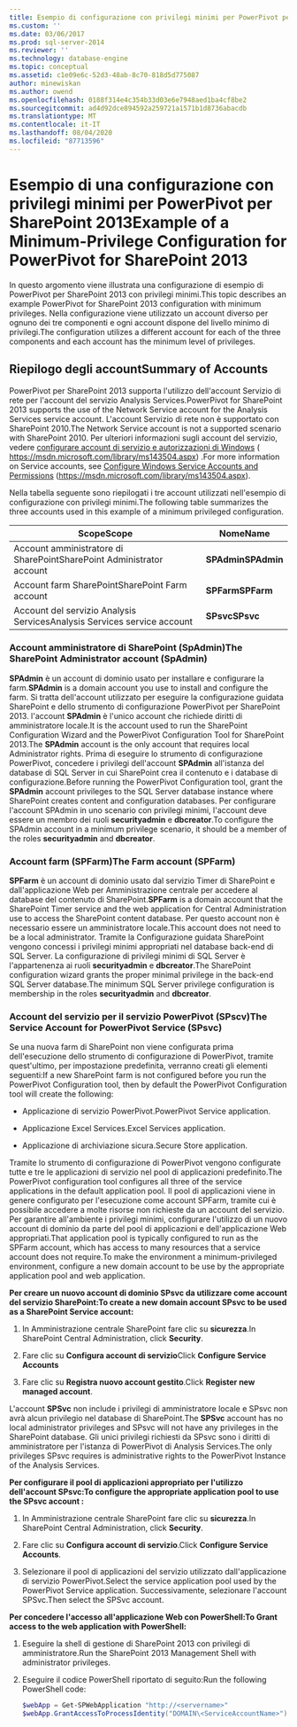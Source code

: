 ```yaml
---
title: Esempio di configurazione con privilegi minimi per PowerPivot per SharePoint 2013 | Microsoft Docs
ms.custom: ''
ms.date: 03/06/2017
ms.prod: sql-server-2014
ms.reviewer: ''
ms.technology: database-engine
ms.topic: conceptual
ms.assetid: c1e09e6c-52d3-48ab-8c70-818d5d775087
author: minewiskan
ms.author: owend
ms.openlocfilehash: 0188f314e4c354b33d03e6e7948aed1ba4cf8be2
ms.sourcegitcommit: ad4d92dce894592a259721a1571b1d8736abacdb
ms.translationtype: MT
ms.contentlocale: it-IT
ms.lasthandoff: 08/04/2020
ms.locfileid: "87713596"
---
```

# <a name="example-of-a-minimum-privilege-configuration-for-powerpivot-for-sharepoint-2013"></a><span data-ttu-id="056e0-102">Esempio di una configurazione con privilegi minimi per PowerPivot per SharePoint 2013</span><span class="sxs-lookup"><span data-stu-id="056e0-102">Example of a Minimum-Privilege Configuration for PowerPivot for SharePoint 2013</span></span>
  <span data-ttu-id="056e0-103">In questo argomento viene illustrata una configurazione di esempio di PowerPivot per SharePoint 2013 con privilegi minimi.</span><span class="sxs-lookup"><span data-stu-id="056e0-103">This topic describes an example PowerPivot for SharePoint 2013 configuration with minimum privileges.</span></span> <span data-ttu-id="056e0-104">Nella configurazione viene utilizzato un account diverso per ognuno dei tre componenti e ogni account dispone del livello minimo di privilegi.</span><span class="sxs-lookup"><span data-stu-id="056e0-104">The configuration utilizes a different account for each of the three components and each account has the minimum level of privileges.</span></span>  
  
## <a name="summary-of-accounts"></a><span data-ttu-id="056e0-105">Riepilogo degli account</span><span class="sxs-lookup"><span data-stu-id="056e0-105">Summary of Accounts</span></span>  
 <span data-ttu-id="056e0-106">PowerPivot per SharePoint 2013 supporta l'utilizzo dell'account Servizio di rete per l'account del servizio Analysis Services.</span><span class="sxs-lookup"><span data-stu-id="056e0-106">PowerPivot for SharePoint 2013 supports the use of the Network Service account for the Analysis Services service account.</span></span> <span data-ttu-id="056e0-107">L'account Servizio di rete non è supportato con SharePoint 2010.</span><span class="sxs-lookup"><span data-stu-id="056e0-107">The Network Service account is not a supported scenario with SharePoint 2010.</span></span> <span data-ttu-id="056e0-108">Per ulteriori informazioni sugli account del servizio, vedere [configurare account di servizio e autorizzazioni di Windows](../../../database-engine/configure-windows/configure-windows-service-accounts-and-permissions.md) ( https://msdn.microsoft.com/library/ms143504.aspx) .</span><span class="sxs-lookup"><span data-stu-id="056e0-108">For more information on Service accounts, see [Configure Windows Service Accounts and Permissions](../../../database-engine/configure-windows/configure-windows-service-accounts-and-permissions.md) (https://msdn.microsoft.com/library/ms143504.aspx).</span></span>  
  
 <span data-ttu-id="056e0-109">Nella tabella seguente sono riepilogati i tre account utilizzati nell'esempio di configurazione con privilegi minimi.</span><span class="sxs-lookup"><span data-stu-id="056e0-109">The following table summarizes the three accounts used in this example of a minimum privileged configuration.</span></span>  
  
|<span data-ttu-id="056e0-110">Scope</span><span class="sxs-lookup"><span data-stu-id="056e0-110">Scope</span></span>|<span data-ttu-id="056e0-111">Nome</span><span class="sxs-lookup"><span data-stu-id="056e0-111">Name</span></span>|  
|-----------|----------|  
|<span data-ttu-id="056e0-112">Account amministratore di SharePoint</span><span class="sxs-lookup"><span data-stu-id="056e0-112">SharePoint Administrator account</span></span>|<span data-ttu-id="056e0-113">**SPAdmin**</span><span class="sxs-lookup"><span data-stu-id="056e0-113">**SPAdmin**</span></span>|  
|<span data-ttu-id="056e0-114">Account farm SharePoint</span><span class="sxs-lookup"><span data-stu-id="056e0-114">SharePoint Farm account</span></span>|<span data-ttu-id="056e0-115">**SPFarm**</span><span class="sxs-lookup"><span data-stu-id="056e0-115">**SPFarm**</span></span>|  
|<span data-ttu-id="056e0-116">Account del servizio Analysis Services</span><span class="sxs-lookup"><span data-stu-id="056e0-116">Analysis Services service account</span></span>|<span data-ttu-id="056e0-117">**SPsvc**</span><span class="sxs-lookup"><span data-stu-id="056e0-117">**SPsvc**</span></span>|  
  
### <a name="the-sharepoint-administrator-account-spadmin"></a><span data-ttu-id="056e0-118">Account amministratore di SharePoint (SpAdmin)</span><span class="sxs-lookup"><span data-stu-id="056e0-118">The SharePoint Administrator account (SpAdmin)</span></span>  
 <span data-ttu-id="056e0-119">**SPAdmin** è un account di dominio usato per installare e configurare la farm.</span><span class="sxs-lookup"><span data-stu-id="056e0-119">**SPAdmin** is a domain account you use to install and configure the farm.</span></span> <span data-ttu-id="056e0-120">Si tratta dell'account utilizzato per eseguire la configurazione guidata SharePoint e dello strumento di configurazione PowerPivot per SharePoint 2013. l'account **SPAdmin** è l'unico account che richiede diritti di amministratore locale.</span><span class="sxs-lookup"><span data-stu-id="056e0-120">It is the account used to run the SharePoint Configuration Wizard and the PowerPivot Configuration Tool for SharePoint 2013.The **SPAdmin** account is the only account that requires local Administrator rights.</span></span> <span data-ttu-id="056e0-121">Prima di eseguire lo strumento di configurazione PowerPivot, concedere i privilegi dell'account **SPAdmin** all'istanza del database di SQL Server in cui SharePoint crea il contenuto e i database di configurazione.</span><span class="sxs-lookup"><span data-stu-id="056e0-121">Before running the PowerPivot Configuration tool, grant the **SPAdmin** account privileges to the SQL Server database instance where SharePoint creates content and configuration databases.</span></span> <span data-ttu-id="056e0-122">Per configurare l'account SPAdmin in uno scenario con privilegi minimi, l'account deve essere un membro dei ruoli **securityadmin** e **dbcreator**.</span><span class="sxs-lookup"><span data-stu-id="056e0-122">To configure the SPAdmin account in a minimum privilege scenario, it should be a member of the roles **securityadmin** and **dbcreator**.</span></span>  
  
### <a name="the-farm-account-spfarm"></a><span data-ttu-id="056e0-123">Account farm (SPFarm)</span><span class="sxs-lookup"><span data-stu-id="056e0-123">The Farm account (SPFarm)</span></span>  
 <span data-ttu-id="056e0-124">**SPFarm** è un account di dominio usato dal servizio Timer di SharePoint e dall'applicazione Web per Amministrazione centrale per accedere al database del contenuto di SharePoint.</span><span class="sxs-lookup"><span data-stu-id="056e0-124">**SPFarm** is a domain account that the SharePoint Timer service and the web application for Central Administration use to access the SharePoint content database.</span></span> <span data-ttu-id="056e0-125">Per questo account non è necessario essere un amministratore locale.</span><span class="sxs-lookup"><span data-stu-id="056e0-125">This account does not need to be a local administrator.</span></span> <span data-ttu-id="056e0-126">Tramite la Configurazione guidata SharePoint vengono concessi i privilegi minimi appropriati nel database back-end di SQL Server. La configurazione di privilegi minimi di SQL Server è l'appartenenza ai ruoli **securityadmin** e **dbcreator**.</span><span class="sxs-lookup"><span data-stu-id="056e0-126">The SharePoint configuration wizard grants the proper minimal privilege in the back-end SQL Server database.The minimum SQL Server privilege configuration is membership in the roles **securityadmin** and **dbcreator**.</span></span>  
  
### <a name="the-service-account-for-powerpivot-service-spsvc"></a><span data-ttu-id="056e0-127">Account del servizio per il servizio PowerPivot (SPscv)</span><span class="sxs-lookup"><span data-stu-id="056e0-127">The Service Account for PowerPivot Service (SPsvc)</span></span>  
 <span data-ttu-id="056e0-128">Se una nuova farm di SharePoint non viene configurata prima dell'esecuzione dello strumento di configurazione di PowerPivot, tramite quest'ultimo, per impostazione predefinita, verranno creati gli elementi seguenti:</span><span class="sxs-lookup"><span data-stu-id="056e0-128">If a new SharePoint farm is not configured before you run the PowerPivot Configuration tool, then by default the PowerPivot Configuration tool will create the following:</span></span>  
  
-   <span data-ttu-id="056e0-129">Applicazione di servizio PowerPivot.</span><span class="sxs-lookup"><span data-stu-id="056e0-129">PowerPivot Service application.</span></span>  
  
-   <span data-ttu-id="056e0-130">Applicazione Excel Services.</span><span class="sxs-lookup"><span data-stu-id="056e0-130">Excel Services application.</span></span>  
  
-   <span data-ttu-id="056e0-131">Applicazione di archiviazione sicura.</span><span class="sxs-lookup"><span data-stu-id="056e0-131">Secure Store application.</span></span>  
  
 <span data-ttu-id="056e0-132">Tramite lo strumento di configurazione di PowerPivot vengono configurate tutte e tre le applicazioni di servizio nel pool di applicazioni predefinito.</span><span class="sxs-lookup"><span data-stu-id="056e0-132">The PowerPivot configuration tool configures all three of the service applications in the default application pool.</span></span> <span data-ttu-id="056e0-133">Il pool di applicazioni viene in genere configurato per l'esecuzione come account SPFarm, tramite cui è possibile accedere a molte risorse non richieste da un account del servizio. Per garantire all'ambiente i privilegi minimi, configurare l'utilizzo di un nuovo account di dominio da parte del pool di applicazioni e dell'applicazione Web appropriati.</span><span class="sxs-lookup"><span data-stu-id="056e0-133">That application pool is typically configured to run as the SPFarm account, which has access to many resources that a service account does not require.To make the environment a minimum-privileged environment, configure a new domain account to be use by the appropriate application pool and web application.</span></span>  
  
 <span data-ttu-id="056e0-134">**Per creare un nuovo account di dominio SPsvc da utilizzare come account del servizio SharePoint:**</span><span class="sxs-lookup"><span data-stu-id="056e0-134">**To create a new domain account SPsvc to be used as a SharePoint Service account:**</span></span>  
  
1.  <span data-ttu-id="056e0-135">In Amministrazione centrale SharePoint fare clic su **sicurezza**.</span><span class="sxs-lookup"><span data-stu-id="056e0-135">In SharePoint Central Administration, click **Security**.</span></span>  
  
2.  <span data-ttu-id="056e0-136">Fare clic su **Configura account di servizio**</span><span class="sxs-lookup"><span data-stu-id="056e0-136">Click **Configure Service Accounts**</span></span>  
  
3.  <span data-ttu-id="056e0-137">Fare clic su **Registra nuovo account gestito**.</span><span class="sxs-lookup"><span data-stu-id="056e0-137">Click **Register new managed account**.</span></span>  
  
 <span data-ttu-id="056e0-138">L'account **SPSvc** non include i privilegi di amministratore locale e SPsvc non avrà alcun privilegio nel database di SharePoint.</span><span class="sxs-lookup"><span data-stu-id="056e0-138">The **SPSvc** account has no local administrator privileges and SPsvc will not have any privileges in the SharePoint database.</span></span> <span data-ttu-id="056e0-139">Gli unici privilegi richiesti da SPsvc sono i diritti di amministratore per l'istanza di PowerPivot di Analysis Services.</span><span class="sxs-lookup"><span data-stu-id="056e0-139">The only privileges SPsvc requires is administrative rights to the PowerPivot Instance of the Analysis Services.</span></span>  
  
 <span data-ttu-id="056e0-140">**Per configurare il pool di applicazioni appropriato per l'utilizzo dell'account SPsvc:**</span><span class="sxs-lookup"><span data-stu-id="056e0-140">**To configure the appropriate application pool to use the SPsvc account :**</span></span>  
  
1.  <span data-ttu-id="056e0-141">In Amministrazione centrale SharePoint fare clic su **sicurezza**.</span><span class="sxs-lookup"><span data-stu-id="056e0-141">In SharePoint Central Administration, click **Security**.</span></span>  
  
2.  <span data-ttu-id="056e0-142">Fare clic su **Configura account di servizio**.</span><span class="sxs-lookup"><span data-stu-id="056e0-142">Click **Configure Service Accounts**.</span></span>  
  
3.  <span data-ttu-id="056e0-143">Selezionare il pool di applicazioni del servizio utilizzato dall'applicazione di servizio PowerPivot.</span><span class="sxs-lookup"><span data-stu-id="056e0-143">Select the service application pool used by the PowerPivot Service application.</span></span> <span data-ttu-id="056e0-144">Successivamente, selezionare l'account SPSvc.</span><span class="sxs-lookup"><span data-stu-id="056e0-144">Then select the SPSvc account.</span></span>  
  
 <span data-ttu-id="056e0-145">**Per concedere l'accesso all'applicazione Web con PowerShell:**</span><span class="sxs-lookup"><span data-stu-id="056e0-145">**To Grant access to the web application with PowerShell:**</span></span>  
  
1.  <span data-ttu-id="056e0-146">Eseguire la shell di gestione di SharePoint 2013 con privilegi di amministratore.</span><span class="sxs-lookup"><span data-stu-id="056e0-146">Run the SharePoint 2013 Management Shell with administrator privileges.</span></span>  
  
2.  <span data-ttu-id="056e0-147">Eseguire il codice PowerShell riportato di seguito:</span><span class="sxs-lookup"><span data-stu-id="056e0-147">Run the following PowerShell code:</span></span>  
  
    ```powershell
    $webApp = Get-SPWebApplication "http://<servername>"  
    $webApp.GrantAccessToProcessIdentity("DOMAIN\<ServiceAccountName>")
    ```  
